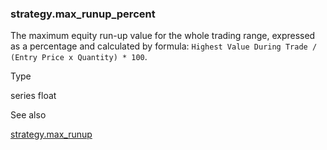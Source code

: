 ### strategy.max\_runup\_percent

The maximum equity run-up value for the whole trading range, expressed as a percentage and calculated by formula: `Highest Value During Trade / (Entry Price x Quantity) * 100`.

Type

series float

See also

[strategy.max\_runup](#var_strategy.max_runup)
